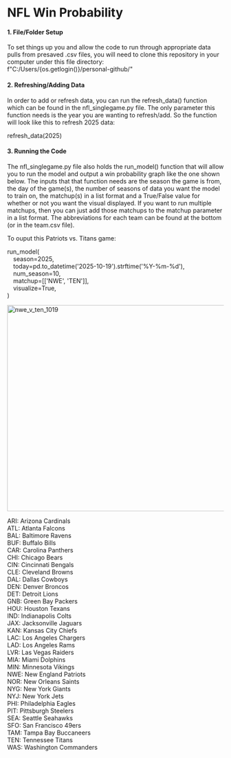 # NFL Win Probability

#### 1. File/Folder Setup
To set things up you and allow the code to run through appropriate data pulls from presaved .csv files, you will need to clone this repository in your computer under this file directory: <br>
f"C:/Users/{os.getlogin()}/personal-github/"

#### 2. Refreshing/Adding Data
In order to add or refresh data, you can run the refresh_data() function which can be found in the nfl_singlegame.py file. The only parameter this function needs is the year you are wanting to refresh/add. So the function will look like this to refresh 2025 data:<br>

refresh_data(2025)

#### 3. Running the Code
The nfl_singlegame.py file also holds the run_model() function that will allow you to run the model and output a win probability graph like the one shown below. The inputs that that function needs are the season the game is from, the day of the game(s), the number of seasons of data you want the model to train on, the matchup(s) in a list format and a True/False value for whether or not you want the visual displayed. If you want to run multiple matchups, then you can just add those matchups to the matchup parameter in a list format. The abbreviations for each team can be found at the bottom (or in the team.csv file).

To ouput this Patriots vs. Titans game:

run_model(<br>
    &emsp;season=2025,<br>
    &emsp;today=pd.to_datetime('2025-10-19').strftime('%Y-%m-%d'),<br>
    &emsp;num_season=10,<br>
    &emsp;matchup=[['NWE', 'TEN']],<br>
    &emsp;visualize=True,<br>
)

<img width="640" height="480" alt="nwe_v_ten_1019" src="https://github.com/user-attachments/assets/b1e489d8-492a-4f42-b33b-e9add51734e3" />

ARI: Arizona Cardinals <br>
ATL: Atlanta Falcons <br>
BAL: Baltimore Ravens <br>
BUF: Buffalo Bills <br>
CAR: Carolina Panthers <br>
CHI: Chicago Bears <br>
CIN: Cincinnati Bengals <br>
CLE: Cleveland Browns <br>
DAL: Dallas Cowboys <br>
DEN: Denver Broncos <br>
DET: Detroit Lions <br>
GNB: Green Bay Packers <br>
HOU: Houston Texans <br>
IND: Indianapolis Colts <br>
JAX: Jacksonville Jaguars <br>
KAN: Kansas City Chiefs <br>
LAC: Los Angeles Chargers <br>
LAD: Los Angeles Rams <br>
LVR: Las Vegas Raiders <br>
MIA: Miami Dolphins <br>
MIN: Minnesota Vikings <br>
NWE: New England Patriots <br>
NOR: New Orleans Saints <br>
NYG: New York Giants <br>
NYJ: New York Jets <br>
PHI: Philadelphia Eagles <br>
PIT: Pittsburgh Steelers <br>
SEA: Seattle Seahawks <br> 
SFO: San Francisco 49ers <br>
TAM: Tampa Bay Buccaneers <br>
TEN: Tennessee Titans <br>
WAS: Washington Commanders <br>
